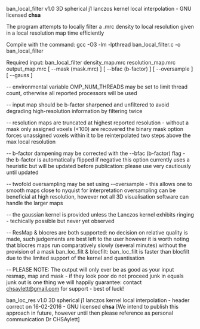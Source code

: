 
 ban_local_filter v1.0 3D spherical j1 lanczos kernel local interpolation - GNU licensed __chsa__

 The program attempts to locally filter a .mrc density to local resolution given in a local resolution map time efficiently

 Compile with the command:                                     gcc -O3 -lm -lpthread ban_local_filter.c -o ban_local_filter

 Required input: ban_local_filter density_map.mrc resolution_map.mrc output_map.mrc [ --mask (mask.mrc) ] [ --bfac (b-factor) ] [ --oversample ] [ --gauss ]

 -- environmental variable OMP_NUM_THREADS may be set to limit thread count, otherwise all reported processors will be used
 
 -- input map should be b-factor sharpened and unfiltered to avoid degrading high-resolution information by filtering twice
 
 -- resolution maps are truncated at highest reported resolution - without a mask only assigned voxels (<100) are recovered
    the binary mask option forces unassigned voxels within it to be reinterpolated two steps above the max local resolution
 
 -- b-factor dampening may be corrected with the --bfac (b-factor) flag - the b-factor is automatically flipped if negative
    this option currently uses a heuristic but will be updated before publication: please use very cautiously until updated
 
 -- twofold oversampling may be set using --oversample - this allows one to smooth maps close to nyquist for interpretation
    oversampling can be beneficial at high resolution, however not all 3D visualisation software can handle the larger maps
 
 -- the gaussian kernel is provided unless the Lanczos kernel exhibits ringing - techically possible but never yet observed

 -- ResMap & blocres are both supported: no decision on relative quality is made, such judgements are best left to the user
    however it is worth noting that blocres maps run comparatively slowly (several minutes) without the provision of a mask
    ban_loc_filt & blocfilt: ban_loc_filt is faster than blocfilt due to the limited support of the kernel and quantisation

 -- PLEASE NOTE: The output will only ever be as good as your input resmap, map and mask - if they look poor do not proceed
    junk in equals junk out is one thing we will happily guarantee: contact chsaylett@gmail.com for support - best of luck!

 ban_loc_res v1.0 3D spherical j1 lanczos kernel local interpolation - header correct on 16-02-2016 - GNU licensed __chsa__
 [We intend to publish this approach in future, however until then please reference as personal communication Dr CHSAylett]
